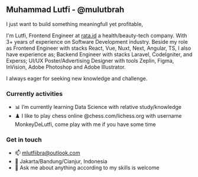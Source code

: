 ## Muhammad Lutfi - @mulutbrah

I just want to build something meaningfull yet profitable,

I'm Lutfi, Frontend Engineer at [rata.id](http://rata.id) a health/beauty-tech company. With 3+ years of experience on Software Development industry. Beside my role as Frontend Engineer with stacks React, Vue, Nuxt, Next, Angular, TS, I also have experience as; Backend Engineer with stacks Laravel, CodeIgniter, and Experss; UI/UX Poster/Advertising Designer with tools Zeplin, Figma, InVision, Adobe Photoshop and Adobe Illustrator. 

I always eager for seeking new knowledge and challenge.

### Currently activities
- 📊 I’m currently learning Data Science with relative study/knowledge
- ♟️ I like to play chess online @chess.com/lichess.org with username MonkeyDeLutfi, come play with me if you have some time

### Get in touch
- 📫 mlutfiibra@outlook.com
- 📍 Jakarta/Bandung/Cianjur, Indonesia
- 💬 Ask me about anything according to my skills is welcome

